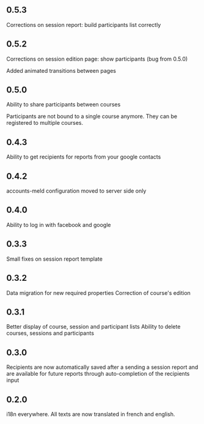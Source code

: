 ## 0.5.3
Corrections on session report: build participants list correctly

## 0.5.2
Corrections on session edition page: show participants (bug from 0.5.0)

Added animated transitions between pages

## 0.5.0
Ability to share participants between courses

Participants are not bound to a single course anymore. They can be registered to
multiple courses.

## 0.4.3
Ability to get recipients for reports from your google contacts

## 0.4.2
accounts-meld configuration moved to server side only

## 0.4.0
Ability to log in with facebook and google

## 0.3.3
Small fixes on session report template

## 0.3.2
Data migration for new required properties
Correction of course's edition

## 0.3.1
Better display of course, session and participant lists
Ability to delete courses, sessions and participants

## 0.3.0
Recipients are now automatically saved after a sending a session report and are
available for future reports through auto-completion of the recipients input

## 0.2.0
i18n everywhere. All texts are now translated in french and english.
